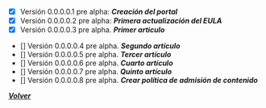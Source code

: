 
 - [X] Versión 0.0.0.0.1 pre alpha: ***Creación del portal***
 - [X] Versión 0.0.0.0.2 pre alpha: ***Primera actualización del EULA***
 - [X] Versión 0.0.0.0.3 pre alpha. ***Primer articulo***
 - [] Versión 0.0.0.0.4 pre alpha. ***Segundo artículo***
 - [] Versión 0.0.0.0.5 pre alpha. ***Tercer artículo***
 - [] Versión 0.0.0.0.6 pre alpha. ***Cuarto artículo***
 - [] Versión 0.0.0.0.7 pre alpha. ***Quinto artículo***
 - [] Versión 0.0.0.0.8 pre alpha. ***Crear política de admisión de contenido***

***[Volver](https://github.com/peki-network/home)***
